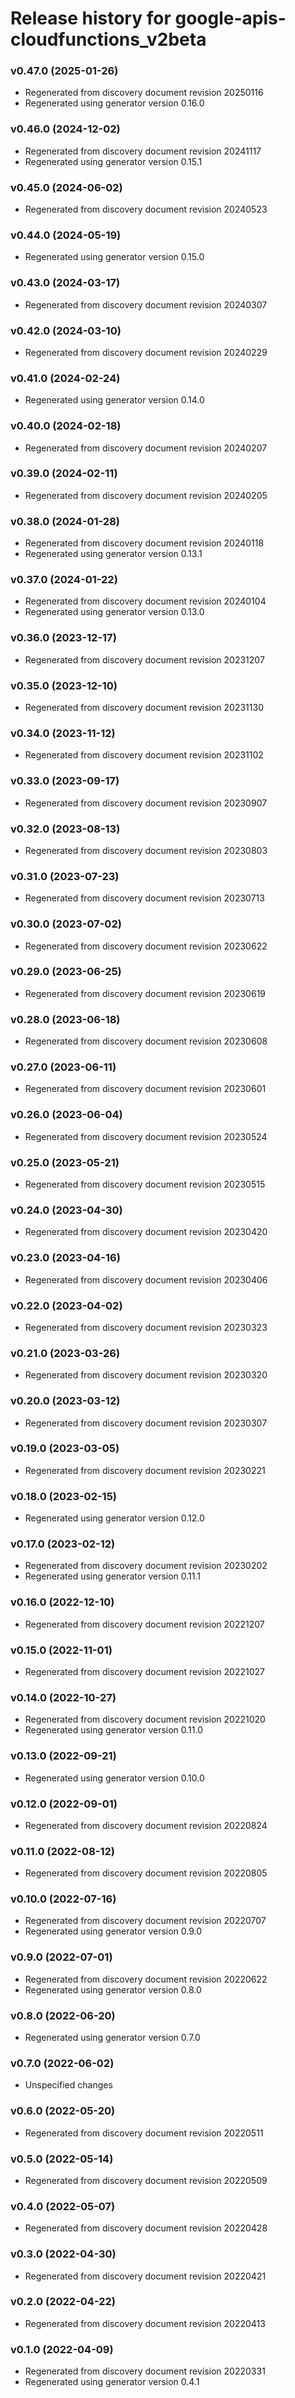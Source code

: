 # Release history for google-apis-cloudfunctions_v2beta

### v0.47.0 (2025-01-26)

* Regenerated from discovery document revision 20250116
* Regenerated using generator version 0.16.0

### v0.46.0 (2024-12-02)

* Regenerated from discovery document revision 20241117
* Regenerated using generator version 0.15.1

### v0.45.0 (2024-06-02)

* Regenerated from discovery document revision 20240523

### v0.44.0 (2024-05-19)

* Regenerated using generator version 0.15.0

### v0.43.0 (2024-03-17)

* Regenerated from discovery document revision 20240307

### v0.42.0 (2024-03-10)

* Regenerated from discovery document revision 20240229

### v0.41.0 (2024-02-24)

* Regenerated using generator version 0.14.0

### v0.40.0 (2024-02-18)

* Regenerated from discovery document revision 20240207

### v0.39.0 (2024-02-11)

* Regenerated from discovery document revision 20240205

### v0.38.0 (2024-01-28)

* Regenerated from discovery document revision 20240118
* Regenerated using generator version 0.13.1

### v0.37.0 (2024-01-22)

* Regenerated from discovery document revision 20240104
* Regenerated using generator version 0.13.0

### v0.36.0 (2023-12-17)

* Regenerated from discovery document revision 20231207

### v0.35.0 (2023-12-10)

* Regenerated from discovery document revision 20231130

### v0.34.0 (2023-11-12)

* Regenerated from discovery document revision 20231102

### v0.33.0 (2023-09-17)

* Regenerated from discovery document revision 20230907

### v0.32.0 (2023-08-13)

* Regenerated from discovery document revision 20230803

### v0.31.0 (2023-07-23)

* Regenerated from discovery document revision 20230713

### v0.30.0 (2023-07-02)

* Regenerated from discovery document revision 20230622

### v0.29.0 (2023-06-25)

* Regenerated from discovery document revision 20230619

### v0.28.0 (2023-06-18)

* Regenerated from discovery document revision 20230608

### v0.27.0 (2023-06-11)

* Regenerated from discovery document revision 20230601

### v0.26.0 (2023-06-04)

* Regenerated from discovery document revision 20230524

### v0.25.0 (2023-05-21)

* Regenerated from discovery document revision 20230515

### v0.24.0 (2023-04-30)

* Regenerated from discovery document revision 20230420

### v0.23.0 (2023-04-16)

* Regenerated from discovery document revision 20230406

### v0.22.0 (2023-04-02)

* Regenerated from discovery document revision 20230323

### v0.21.0 (2023-03-26)

* Regenerated from discovery document revision 20230320

### v0.20.0 (2023-03-12)

* Regenerated from discovery document revision 20230307

### v0.19.0 (2023-03-05)

* Regenerated from discovery document revision 20230221

### v0.18.0 (2023-02-15)

* Regenerated using generator version 0.12.0

### v0.17.0 (2023-02-12)

* Regenerated from discovery document revision 20230202
* Regenerated using generator version 0.11.1

### v0.16.0 (2022-12-10)

* Regenerated from discovery document revision 20221207

### v0.15.0 (2022-11-01)

* Regenerated from discovery document revision 20221027

### v0.14.0 (2022-10-27)

* Regenerated from discovery document revision 20221020
* Regenerated using generator version 0.11.0

### v0.13.0 (2022-09-21)

* Regenerated using generator version 0.10.0

### v0.12.0 (2022-09-01)

* Regenerated from discovery document revision 20220824

### v0.11.0 (2022-08-12)

* Regenerated from discovery document revision 20220805

### v0.10.0 (2022-07-16)

* Regenerated from discovery document revision 20220707
* Regenerated using generator version 0.9.0

### v0.9.0 (2022-07-01)

* Regenerated from discovery document revision 20220622
* Regenerated using generator version 0.8.0

### v0.8.0 (2022-06-20)

* Regenerated using generator version 0.7.0

### v0.7.0 (2022-06-02)

* Unspecified changes

### v0.6.0 (2022-05-20)

* Regenerated from discovery document revision 20220511

### v0.5.0 (2022-05-14)

* Regenerated from discovery document revision 20220509

### v0.4.0 (2022-05-07)

* Regenerated from discovery document revision 20220428

### v0.3.0 (2022-04-30)

* Regenerated from discovery document revision 20220421

### v0.2.0 (2022-04-22)

* Regenerated from discovery document revision 20220413

### v0.1.0 (2022-04-09)

* Regenerated from discovery document revision 20220331
* Regenerated using generator version 0.4.1

